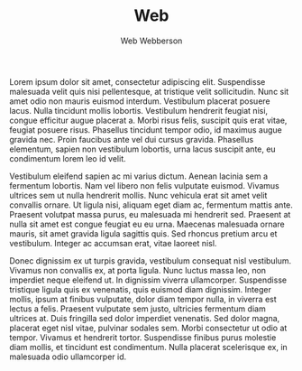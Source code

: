 ﻿---
layout: drama
title: Web
author: Web Webberson
editor: Web Webberson
source: Test
---

Lorem ipsum dolor sit amet, consectetur adipiscing elit. Suspendisse malesuada velit quis nisi pellentesque, at tristique velit sollicitudin. Nunc sit amet odio non mauris euismod interdum. Vestibulum placerat posuere lacus. Nulla tincidunt mollis lobortis. Vestibulum hendrerit feugiat nisi, congue efficitur augue placerat a. Morbi risus felis, suscipit quis erat vitae, feugiat posuere risus. Phasellus tincidunt tempor odio, id maximus augue gravida nec. Proin faucibus ante vel dui cursus gravida. Phasellus elementum, sapien non vestibulum lobortis, urna lacus suscipit ante, eu condimentum lorem leo id velit.

Vestibulum eleifend sapien ac mi varius dictum. Aenean lacinia sem a fermentum lobortis. Nam vel libero non felis vulputate euismod. Vivamus ultrices sem ut nulla hendrerit mollis. Nunc vehicula erat sit amet velit convallis ornare. Ut ligula nisi, aliquam eget diam ac, fermentum mattis ante. Praesent volutpat massa purus, eu malesuada mi hendrerit sed. Praesent at nulla sit amet est congue feugiat eu eu urna. Maecenas malesuada ornare mauris, sit amet gravida ligula sagittis quis. Sed rhoncus pretium arcu et vestibulum. Integer ac accumsan erat, vitae laoreet nisl.

Donec dignissim ex ut turpis gravida, vestibulum consequat nisl vestibulum. Vivamus non convallis ex, at porta ligula. Nunc luctus massa leo, non imperdiet neque eleifend ut. In dignissim viverra ullamcorper. Suspendisse tristique ligula quis ex venenatis, quis euismod diam dignissim. Integer mollis, ipsum at finibus vulputate, dolor diam tempor nulla, in viverra est lectus a felis. Praesent vulputate sem justo, ultricies fermentum diam ultrices at. Duis fringilla sed dolor imperdiet venenatis. Sed dolor magna, placerat eget nisl vitae, pulvinar sodales sem. Morbi consectetur ut odio at tempor. Vivamus et hendrerit tortor. Suspendisse finibus purus molestie diam mollis, et tincidunt est condimentum. Nulla placerat scelerisque ex, in malesuada odio ullamcorper id. 